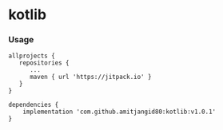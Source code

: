 # kotlib

### Usage
```
allprojects {
   repositories {
      ...
      maven { url 'https://jitpack.io' }
   }
}
```
 
```
dependencies {
    implementation 'com.github.amitjangid80:kotlib:v1.0.1'
}
```
